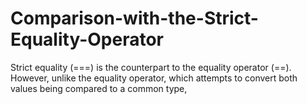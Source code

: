 # Comparison-with-the-Strict-Equality-Operator
Strict equality (===) is the counterpart to the equality operator (==).
However, unlike the equality operator, which attempts to convert both values being compared to a common type, 
